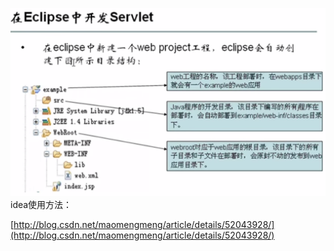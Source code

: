 ![](/ide/import.png)idea使用方法：

[http://blog.csdn.net/maomengmeng/article/details/52043928/](http://blog.csdn.net/maomengmeng/article/details/52043928/)



